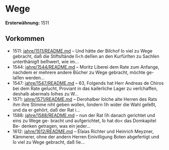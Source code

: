 # Wege

**Ersterwähnung:** 1511

## Vorkommen
- 1511: [jahre/1511/README.md](../jahre/1511/README.md) – Und hätte der Biſchof ſo viel zu Wege gebracht,
daß die Stiftsſtände ſi<h deſſen an den Kurfürſten zu
Sachſen unterthänigſt beſhwert, wie im...
- 1544: [jahre/1544/README.md](../jahre/1544/README.md) – Moritz Liberei dem Rate zum Anfange, nachdem
er mehrere andere Bücher zu Wege gebracht, möchte ge-
laſſen werden...
- 1547: [jahre/1547/README.md](../jahre/1547/README.md) – 63, Folgends hat Herr Andreas de Chiros bei
dem Rate geſucht, Proviant in das kaiſerliche Lager zu
verſchaffen, deshalb abermals ſolhes zu W...
- 1571: [jahre/1571/README.md](../jahre/1571/README.md) – Derohalber ſolche alte Herren des Rats ihm ihre Stimme
niht geben wollen, ſondern ſih wider die Wahl geſeßt,
und da er gehört, daß der Rat i...
- 1588: [jahre/1588/README.md](../jahre/1588/README.md) – nun der Rat ſih danach gerichtet und eins zu Wege ge-
bracht und aufgerichtet, ſo hat do< das Domkapitel Be-
denken getragen, was ein jeder...
- 1612: [jahre/1612/README.md](../jahre/1612/README.md) – Éſaias Richter und Heinrich
Meyzner, Kämmerer, ohne der andern Herren Einivilligung
Boten abgefertigt und ſo viel zu Wege gebracht, daß ſie...
